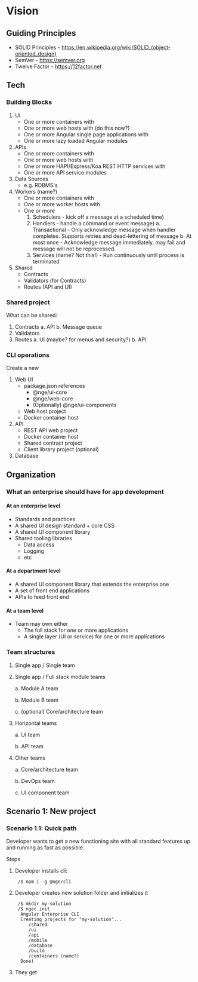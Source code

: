 # Vision

## Guiding Principles

- SOLID Principles - https://en.wikipedia.org/wiki/SOLID_(object-oriented_design)
- SemVer - https://semver.org
- Twelve Factor - https://12factor.net

## Tech

### Building Blocks

1. UI
    - One or more containers with
    - One or more web hosts with (do this now?)
    - One or more Angular single page applications with
    - One or more lazy loaded Angular modules
2. APIs
    - One or more containers with 
    - One or more web hosts with
    - One or more HAPI/Express/Koa REST HTTP services with
    - One or more API service modules
3. Data Sources
    - e.g. RDBMS's
4. Workers (name?)
    - One or more containers with
    - One or more worker hosts with
    - One or more
        1. Schedulers - kick off a message at a scheduled time)
        2. Handlers - handle a command or event message)
            a. Transactional - Only acknowledge message when handler completes. Supports retries and dead-lettering of message
            b. At most once - Acknowledge message immediately, may fail and message will not be reprocessed.
        3. Services (name? Not this!) - Run continuously until process is terminated
5. Shared
    - Contracts
    - Validators (for Contracts)
    - Routes (API and UI)

### Shared project

What can be shared:

1. Contracts
    a. API
    b. Message queue
3. Validators
4. Routes
    a. UI (maybe? for menus and security?)
    b. API

### CLI operations

Create a new

1. Web UI
    - package.json references
        - @nge/ui-core
        - @nge/web-core
        - (Optionally) @nge/ui-components
    - Web host project
    - Docker container host
2. API
    - REST API web project
    - Docker container host
    - Shared contract project
    - Client library project (optional) 
3. Database


## Organization

### What an enterprise should have for app development

#### At an enterprise level

- Standards and practices
- A shared UI design standard + core CSS
- A shared UI component library
- Shared tooling libraries
    - Data access
    - Logging
    - etc

#### At a department level

- A shared UI component library that extends the enterprise one
- A set of front end applications
- APIs to feed front end

#### At a team level

- Team may own either
    - The full stack for one or more applications
    - A single layer (UI or service) for one or more applications

### Team structures

1. Single app / Single team

2. Single app / Full stack module teams

    a. Module A team

    b. Module B team

    c. (optional) Core/architecture team

3. Horizontal teams

    a. UI team
    
    b. API team

4. Other teams

    a. Core/architecture team

    b. DevOps team

    c. UI component team

## Scenario 1: New project

### Scenario 1.1: Quick path

Developer wants to get a new functioning site with all standard features up and running as fast as possible.

Steps
1. Developer installs cli:

        /$ npm i -g @nge/cli
2. Developer creates new solution folder and initializes it
    
        /$ mkdir my-solution
        /$ ngec init
         Angular Enterprise CLI
         Creating projects for "my-solution"...
            /shared
            /ui
            /api
            /mobile
            /database
            /build
            /containers (name?)
         Done!
3. They get